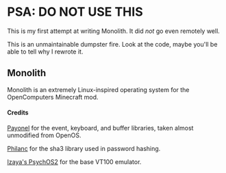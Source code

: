 # PSA: DO NOT USE THIS

This is my first attempt at writing Monolith. It did *not* go even remotely well.

This is an unmaintainable dumpster fire. Look at the code, maybe you'll be able to tell why I rewrote it.

## Monolith

Monolith is an extremely Linux-inspired operating system for the OpenComputers Minecraft mod.

#### Credits

[Payonel](https://github.com/payonel) for the event, keyboard, and buffer libraries, taken almost unmodified from OpenOS.

[Philanc](https://github.com/philanc/plc) for the sha3 library used in password hashing.

[Izaya's PsychOS2](https://git.shadowkat.net/Izaya/OC-PsychOS2) for the base VT100 emulator.
